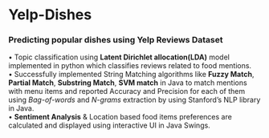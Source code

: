 # Yelp-Dishes
### Predicting popular dishes using Yelp Reviews Dataset

• Topic classification using **Latent Dirichlet allocation(LDA)** model implemented in python which classifies reviews related to food mentions. <br />
• Successfully implemented String Matching algorithms like **Fuzzy Match**, **Partial Match**, **Substring Match**, **SVM match** in Java to match mentions with menu items and reported Accuracy and Precision for each of them using *Bag-of-words* and *N-grams* extraction by using Stanford’s NLP library in Java. <br />
• **Sentiment Analysis** & Location based food items preferences are calculated and displayed using interactive UI in Java Swings. <br />
